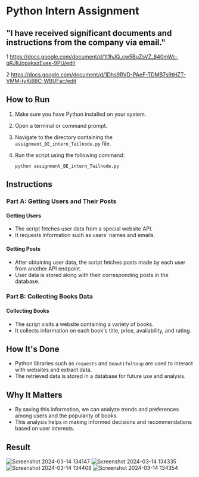 # Python Intern Assignment 


## "I have received significant documents and instructions from the company via email."

   1   https://docs.google.com/document/d/1t1hJQ_cw5BuZsVZ_840mWc-qRJIIJopakazEvee-9PU/edit
   
   2   https://docs.google.com/document/d/1Dhs9RVD-PAeF-TDMB7s9tHZT-VMM-tyKiB8C-WBUFac/edit
   
## How to Run

1. Make sure you have Python installed on your system.
2. Open a terminal or command prompt.
3. Navigate to the directory containing the `assignment_BE_intern_Tailnode.py` file.
4. Run the script using the following command:

   ```
   python assignment_BE_intern_Tailnode.py
   ```

## Instructions

### Part A: Getting Users and Their Posts

#### Getting Users
- The script fetches user data from a special website API.
- It requests information such as users' names and emails.

#### Getting Posts
- After obtaining user data, the script fetches posts made by each user from another API endpoint.
- User data is stored along with their corresponding posts in the database.

### Part B: Collecting Books Data

#### Collecting Books
- The script visits a website containing a variety of books.
- It collects information on each book's title, price, availability, and rating.

## How It's Done

- Python libraries such as `requests` and `BeautifulSoup` are used to interact with websites and extract data.
- The retrieved data is stored in a database for future use and analysis.

## Why It Matters

- By saving this information, we can analyze trends and preferences among users and the popularity of books.
- This analysis helps in making informed decisions and recommendations based on user interests.


## Result

![Screenshot 2024-03-14 134147](https://github.com/OpAbhiG/assignment_BE_intern_Tailnode/assets/110295591/3d2c7397-00ec-4848-9c08-a35249f8bdfd)
![Screenshot 2024-03-14 134335](https://github.com/OpAbhiG/assignment_BE_intern_Tailnode/assets/110295591/8466dc8e-0ba9-4e6b-909b-c5a1a739075a)
![Screenshot 2024-03-14 134408](https://github.com/OpAbhiG/assignment_BE_intern_Tailnode/assets/110295591/a508ab86-62e4-45da-bfe6-42bc60b809f4)
![Screenshot 2024-03-14 134354](https://github.com/OpAbhiG/assignment_BE_intern_Tailnode/assets/110295591/951a9f7e-1730-4299-a99c-6e7053a61f28)
